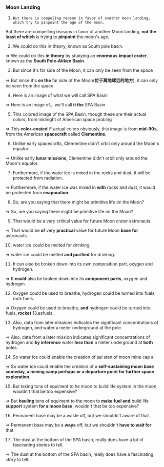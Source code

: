 ### Moon Landing
1. `But there is compeling reason in favor of another moon landing, which try to pinpoint the age of the moon.`

But there are compelling reasons in favor of another Moon landing, **not the least of which** is trying to **pinpoint** the moon's age.

2. We could do this in theory, known as South pole basin.

=> We could do this **in theory** by studying an **enormous** **impact crater**, known as the **South Pole-Aitken Basin**.

3. But since it's far side of the Moon, it can only be seen from the space

=> But since it's **on the** far side of the Moon(**位于离地球远的地方**), it can only be seen from the space

4. Here is an image of what we will call SPA Basin

=> Here is an image of,.. we'll call **it the** SPA Basin

5. This colored image of the SPA Basin, though these are their actual colors, from midnight of American space probing 

=> This **color-coated** i* actual colors obviously, this image is from **mid-90s**, from the American **spacecraft** called **Clementine**. 

6. Unlike early spacecrafts, Clementine didn't orbit only around the Moon's equator.

=> Unlike early **lunar missions**, Clementine didn't orbit only around the Moon's equator.


7. Furthermore, if the water ice is mixed in the rocks and dust, it will be protected from radiation.

=> Furthermore, if the water ice was mixed in **with** rocks and dust, it would be protected from **evaporation**.


8. So, are you saying that there might be primitive life on the Moon?

=> So, are you saying there might be primitive life on the Moon?


9. That would be a very critical value for future Moon crator astronauts.

=> That would be **of** very **practical** value for future Moon **base** **for** astronauts.


10. water ice could be melted for drinking.

=> water ice could be melted **and purified** for drinking.

11. It can also be broken down into its own composition part, oxygen and hydrogen.

=> It **could** also be broken down into its **component** **parts**, oxygen and hydrogen.

12. Oxygen could be used to breathe, hydrogen could be turned into fuels, rock fuels.

=> Oxygen could be used to breathe, **and** hydrogen could be turned into fuels, **rocket** 13.asfuels.

13. Also, data from later missions indicates the significant concentrations of hydrogen, and water a meter underground at the pole.

=> Also, data from a later mission indicates significant concentrations of hydrogen and **by inference** water **less than** a meter underground at **both** poles.


14. So water ice could enable the creation of sal stan of moon mine cap a 


=> So water ice could enable the creation of a **self-sustaining moon base someday, a mining camp perhaps or a departure point for further space exploration**.


15. But taking tons of equiment to he moon to build life system in the moon, wouldn't that be too expensive?

=> But **hauling** tons of equiment to the moon to **make fuel and** build life **support** system **for a moon base**, wouldn't that be too expensive?

16. Permanent base may be a waste off, but we shouldn't aware of that.

=> Permanent base may be a **ways** off, but we shouldn't **have to wait for** that. 


17. The dust at the bottom of the SPA basin, really does have a lot of fascinating stories to tell.

=> The dust at the bottom of the SPA basin, really does have a fascinating story to tell.



